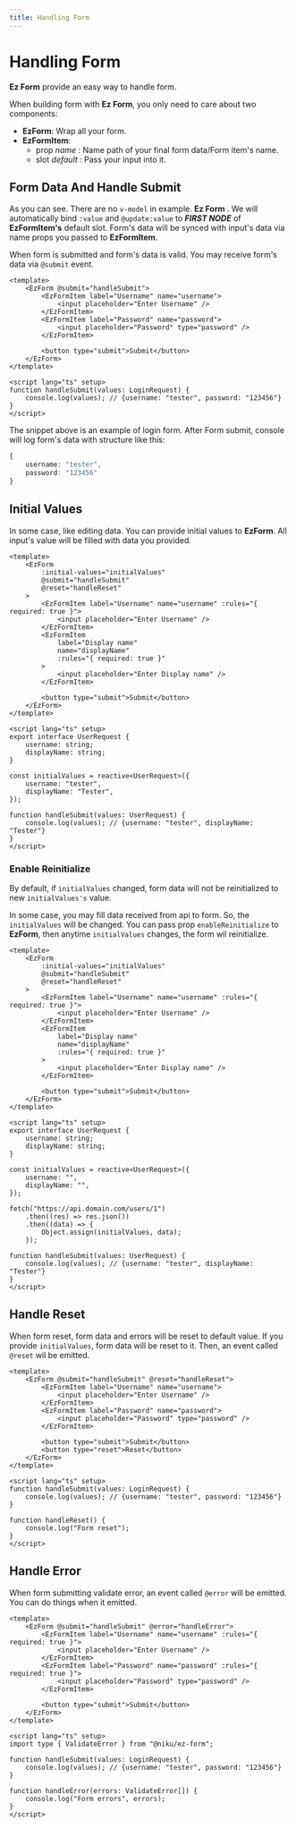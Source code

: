 ```yaml
---
title: Handling Form
---
```


# Handling Form

**Ez Form** provide an easy way to handle form.

When building form with **Ez Form**, you only need to care about two components:

- **EzForm**: Wrap all your form.
- **EzFormItem**:
  - prop _name_ : Name path of your final form data/Form item's name.
  - slot _default_ : Pass your input into it.

## Form Data And Handle Submit

As you can see. There are no `v-model` in example. **Ez Form** . We will automatically bind `:value` and `@update:value` to **_FIRST NODE_** of **EzFormItem's** default slot. Form's data will be synced with input's data via name props you passed to **EzFormItem**.

When form is submitted and form's data is valid. You may receive form's data via `@submit` event.

```vue
<template>
	<EzForm @submit="handleSubmit">
		<EzFormItem label="Username" name="username">
			<input placeholder="Enter Username" />
		</EzFormItem>
		<EzFormItem label="Password" name="password">
			<input placeholder="Password" type="password" />
		</EzFormItem>

		<button type="submit">Submit</button>
	</EzForm>
</template>

<script lang="ts" setup>
function handleSubmit(values: LoginRequest) {
	console.log(values); // {username: "tester", password: "123456"}
}
</script>
```

The snippet above is an example of login form. After Form submit, console will log form's data with structure like this:

```ts
{
	username: "tester",
	password: "123456"
}
```

## Initial Values

In some case, like editing data. You can provide initial values to **EzForm**. All input's value will be filled with data you provided.

```vue
<template>
	<EzForm
		:initial-values="initialValues"
		@submit="handleSubmit"
		@reset="handleReset"
	>
		<EzFormItem label="Username" name="username" :rules="{ required: true }">
			<input placeholder="Enter Username" />
		</EzFormItem>
		<EzFormItem
			label="Display name"
			name="displayName"
			:rules="{ required: true }"
		>
			<input placeholder="Enter Display name" />
		</EzFormItem>

		<button type="submit">Submit</button>
	</EzForm>
</template>

<script lang="ts" setup>
export interface UserRequest {
	username: string;
	displayName: string;
}

const initialValues = reactive<UserRequest>({
	username: "tester",
	displayName: "Tester",
});

function handleSubmit(values: UserRequest) {
	console.log(values); // {username: "tester", displayName: "Tester"}
}
</script>
```

### Enable Reinitialize

By default, if `initialValues` changed, form data will not be reinitialized to new `initialValues's` value.

In some case, you may fill data received from api to form. So, the `initialValues` will be changed. You can pass prop `enableReinitialize` to **EzForm**, then anytime `initialValues` changes, the form wil reinitialize.

```vue
<template>
	<EzForm
		:initial-values="initialValues"
		@submit="handleSubmit"
		@reset="handleReset"
	>
		<EzFormItem label="Username" name="username" :rules="{ required: true }">
			<input placeholder="Enter Username" />
		</EzFormItem>
		<EzFormItem
			label="Display name"
			name="displayName"
			:rules="{ required: true }"
		>
			<input placeholder="Enter Display name" />
		</EzFormItem>

		<button type="submit">Submit</button>
	</EzForm>
</template>

<script lang="ts" setup>
export interface UserRequest {
	username: string;
	displayName: string;
}

const initialValues = reactive<UserRequest>({
	username: "",
	displayName: "",
});

fetch("https://api.domain.com/users/1")
	.then((res) => res.json())
	.then((data) => {
		Object.assign(initialValues, data);
	});

function handleSubmit(values: UserRequest) {
	console.log(values); // {username: "tester", displayName: "Tester"}
}
</script>
```

## Handle Reset

When form reset, form data and errors will be reset to default value. If you provide `initialValues`, form data will be reset to it. Then, an event called `@reset` wil be emitted.

```vue
<template>
	<EzForm @submit="handleSubmit" @reset="handleReset">
		<EzFormItem label="Username" name="username">
			<input placeholder="Enter Username" />
		</EzFormItem>
		<EzFormItem label="Password" name="password">
			<input placeholder="Password" type="password" />
		</EzFormItem>

		<button type="submit">Submit</button>
		<button type="reset">Reset</button>
	</EzForm>
</template>

<script lang="ts" setup>
function handleSubmit(values: LoginRequest) {
	console.log(values); // {username: "tester", password: "123456"}
}

function handleReset() {
	console.log("Form reset");
}
</script>
```

## Handle Error

When form submitting validate error, an event called `@error` will be emitted. You can do things when it emitted.

```vue
<template>
	<EzForm @submit="handleSubmit" @error="handleError">
		<EzFormItem label="Username" name="username" :rules="{ required: true }">
			<input placeholder="Enter Username" />
		</EzFormItem>
		<EzFormItem label="Password" name="password" :rules="{ required: true }">
			<input placeholder="Password" type="password" />
		</EzFormItem>

		<button type="submit">Submit</button>
	</EzForm>
</template>

<script lang="ts" setup>
import type { ValidateError } from "@niku/ez-form";

function handleSubmit(values: LoginRequest) {
	console.log(values); // {username: "tester", password: "123456"}
}

function handleError(errors: ValidateError[]) {
	console.log("Form errors", errors);
}
</script>
```
